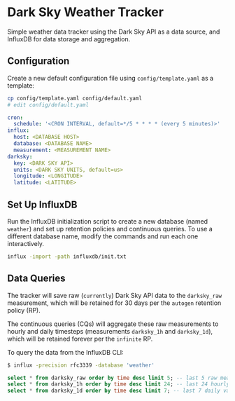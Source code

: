 Dark Sky Weather Tracker
========================

Simple weather data tracker using the Dark Sky API as a data source, and InfluxDB for data storage and aggregation.

## Configuration

Create a new default configuration file using `config/template.yaml` as a template:

```sh
cp config/template.yaml config/default.yaml
# edit config/default.yaml
```

```yaml
cron:
  schedule: '<CRON INTERVAL, default=*/5 * * * * (every 5 minutes)>'
influx:
  host: <DATABASE HOST>
  database: <DATABASE NAME>
  measurement: <MEASUREMENT NAME>
darksky:
  key: <DARK SKY API>
  units: <DARK SKY UNITS, default=us>
  longitude: <LONGITUDE>
  latitude: <LATITUDE>
```

## Set Up InfluxDB

Run the InfluxDB initialization script to create a new database (named `weather`) and set up retention policies and continuous queries. To use a different database name, modify the commands and run each one interactively.

```sh
influx -import -path influxdb/init.txt
```

## Data Queries

The tracker will save raw (`currently`) Dark Sky API data to the `darksky_raw` measurement, which will be retained for 30 days per the `autogen` retention policy (RP).

The continuous queries (CQs) will aggregate these raw measurements to hourly and daily timesteps (measurements `darksky_1h` and `darksky_1d`), which will be retained forever per the `infinite` RP.

To query the data from the InfluxDB CLI:

```sh
$ influx -precision rfc3339 -database 'weather'
```

```sql
select * from darksky_raw order by time desc limit 5; -- last 5 raw measurements
select * from darksky_1h order by time desc limit 24; -- last 24 hourly values
select * from darksky_1d order by time desc limit 7; -- last 7 daily values
```

